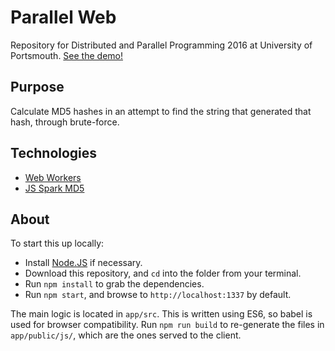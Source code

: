 # Parallel Web
Repository for Distributed and Parallel Programming 2016 at University of Portsmouth.
[See the demo!](https://mgovier.github.io/WebWorker-MD5/)

## Purpose
Calculate MD5 hashes in an attempt to find the string that generated that hash, through brute-force.

## Technologies
* [Web Workers](https://developer.mozilla.org/en-US/docs/Web/API/Web_Workers_API)
* [JS Spark MD5](https://github.com/satazor/js-spark-md5)

## About
To start this up locally:
* Install [Node.JS](https://nodejs.org/en/) if necessary.
* Download this repository, and `cd` into the folder from your terminal.
* Run `npm install` to grab the dependencies.
* Run `npm start`, and browse to `http://localhost:1337` by default.

The main logic is located in `app/src`. This is written using ES6, so babel is used for browser compatibility. Run `npm run build` to re-generate the files in `app/public/js/`, which are the ones served to the client.
